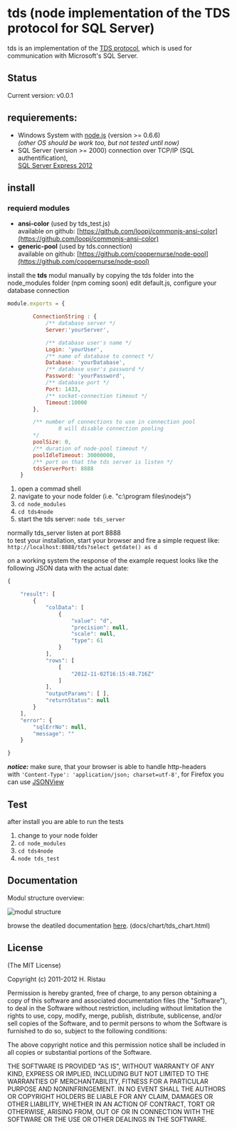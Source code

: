 tds (node implementation of the TDS protocol for SQL Server)
====================================

tds is an implementation of the [TDS protocol](http://msdn.microsoft.com/en-us/library/dd304523.aspx),
which is used for communication with Microsoft's SQL Server.

Status
------
Current version: v0.0.1

requierements:
--------------
- Windows System with [node.js](http://nodejs.org) (version >= 0.6.6)  
*(other OS should be work too, but not tested until now)*
- SQL Server (version >= 2000) connection over TCP/IP (SQL authentification),  
 [SQL Server Express 2012](http://www.microsoft.com/de-de/download/details.aspx?id=29062)


install
-------
### requierd modules
+ **ansi-color** (used by tds_test.js)  
available on github: [https://github.com/loopj/commonjs-ansi-color](https://github.com/loopj/commonjs-ansi-color)
+ **generic-pool** (used by tds.connection)  
available on github: [https://github.com/coopernurse/node-pool](https://github.com/coopernurse/node-pool)

install the **tds** modul manually by copying the tds folder into the node_modules folder (npm coming soon) edit default.js, configure your database connection 

```js
module.exports = {

		ConnectionString : {
			/** database server */
			Server:'yourServer',

			/** database user's name */
			Login: 'yourUser',
			/** name of database to connect */
			Database: 'yourDatabase',
			/** database user's password */
			Password: 'yourPassword',
			/** database port */
			Port: 1433,
			/** socket-connection timeout */
			Timeout:10000
		},

		/** number of connections to use in connection pool
				0 will disable connection pooling
		*/
		poolSize: 0,
		/** duration of node-pool timeout */
		poolIdleTimeout: 30000000,
		/** port on that the tds server is listen */
		tdsServerPort: 8888
	}
```

1. open a commad shell
2. navigate to your node folder (i.e. "c:\program files\nodejs\")
3. ```cd node_modules```
4. ```cd tds4node```
5. start the tds server:
```node tds_server```

normally tds_server listen at port 8888  
to test your installation, start your browser and fire a simple request like:  
```http://localhost:8888/tds?select getdate() as d```


on a working system the response of the example request looks like the following JSON data with the actual date:

```js
{

    "result": [
        {
            "colData": [
                {
                    "value": "d",
                    "precision": null,
                    "scale": null,
                    "type": 61
                }
            ],
            "rows": [
                [
                    "2012-11-02T16:15:48.716Z"
                ]
            ],
            "outputParams": [ ],
            "returnStatus": null
        }
    ],
    "error": {
        "sqlErrNo": null,
        "message": ""
    }

}
```
***notice:*** make sure, that your browser is able to handle http-headers  
with ```'Content-Type': 'application/json; charset=utf-8'```, for Firefox you can use [JSONView](http://www.jsonview.com) 


Test
----
after install you are able to run the tests

1. change to your node folder 
2. ```cd node_modules```
3. ```cd tds4node```
4. ```node tds_test```



Documentation
-------------

Modul structure overview:

![modul structure](http://ttghr.github.io/tds/docs/chart/images/tdsStructureMin.png)

browse the deatiled documentation [here](http://ttghr.github.io/tds/docs/chart/tds_chart.html). (docs/chart/tds_chart.html)



License
-------
(The MIT License)

Copyright (c) 2011-2012 H. Ristau 

Permission is hereby granted, free of charge, to any person obtaining a copy of this software and associated documentation files (the "Software"), to deal in the Software without restriction, including without limitation the rights to use, copy, modify, merge, publish, distribute, sublicense, and/or sell copies of the Software, and to permit persons to whom the Software is furnished to do so, subject to the following conditions:

The above copyright notice and this permission notice shall be included in all copies or substantial portions of the Software.

THE SOFTWARE IS PROVIDED "AS IS", WITHOUT WARRANTY OF ANY KIND, EXPRESS OR IMPLIED, INCLUDING BUT NOT LIMITED TO THE WARRANTIES OF MERCHANTABILITY, FITNESS FOR A PARTICULAR PURPOSE AND NONINFRINGEMENT. IN NO EVENT SHALL THE AUTHORS OR COPYRIGHT HOLDERS BE LIABLE FOR ANY CLAIM, DAMAGES OR OTHER LIABILITY, WHETHER IN AN ACTION OF CONTRACT, TORT OR OTHERWISE, ARISING FROM, OUT OF OR IN CONNECTION WITH THE SOFTWARE OR THE USE OR OTHER DEALINGS IN THE SOFTWARE.
